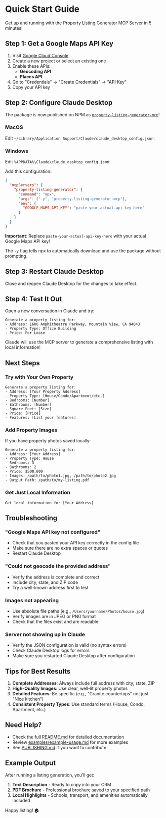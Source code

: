# Quick Start Guide

Get up and running with the Property Listing Generator MCP Server in 5 minutes!

## Step 1: Get a Google Maps API Key

1. Visit [Google Cloud Console](https://console.cloud.google.com/)
2. Create a new project or select an existing one
3. Enable these APIs:
   - **Geocoding API**
   - **Places API**
4. Go to "Credentials" → "Create Credentials" → "API Key"
5. Copy your API key

## Step 2: Configure Claude Desktop

The package is now published on NPM as [`property-listing-generator-mcp`](https://www.npmjs.com/package/property-listing-generator-mcp)!

### MacOS
Edit `~/Library/Application Support/Claude/claude_desktop_config.json`:

### Windows
Edit `%APPDATA%\Claude\claude_desktop_config.json`:

Add this configuration:

```json
{
  "mcpServers": {
    "property-listing-generator": {
      "command": "npx",
      "args": ["-y", "property-listing-generator-mcp"],
      "env": {
        "GOOGLE_MAPS_API_KEY": "paste-your-actual-api-key-here"
      }
    }
  }
}
```

**Important**: Replace `paste-your-actual-api-key-here` with your actual Google Maps API key!

The `-y` flag tells npx to automatically download and use the package without prompting.

## Step 3: Restart Claude Desktop

Close and reopen Claude Desktop for the changes to take effect.

## Step 4: Test It Out

Open a new conversation in Claude and try:

```
Generate a property listing for:
- Address: 1600 Amphitheatre Parkway, Mountain View, CA 94043
- Property Type: Office Building
- Price: For Lease
```

Claude will use the MCP server to generate a comprehensive listing with local information!

## Next Steps

### Try with Your Own Property

```
Generate a property listing for:
- Address: [Your Property Address]
- Property Type: [House/Condo/Apartment/etc.]
- Bedrooms: [Number]
- Bathrooms: [Number]
- Square Feet: [Size]
- Price: [Price]
- Features: [List your features]
```

### Add Property Images

If you have property photos saved locally:

```
Generate a property listing for:
- Address: [Your Address]
- Property Type: House
- Bedrooms: 3
- Bathrooms: 2
- Price: $500,000
- Images: /path/to/photo1.jpg, /path/to/photo2.jpg
- Output Path: /path/to/my-listing.pdf
```

### Get Just Local Information

```
Get local information for [Your Address]
```

## Troubleshooting

### "Google Maps API key not configured"

- Check that you pasted your API key correctly in the config file
- Make sure there are no extra spaces or quotes
- Restart Claude Desktop

### "Could not geocode the provided address"

- Verify the address is complete and correct
- Include city, state, and ZIP code
- Try a well-known address first to test

### Images not appearing

- Use absolute file paths (e.g., `/Users/yourname/Photos/house.jpg`)
- Verify images are in JPEG or PNG format
- Check that the files exist and are readable

### Server not showing up in Claude

- Verify the JSON configuration is valid (no syntax errors)
- Check Claude Desktop logs for errors
- Make sure you restarted Claude Desktop after configuration

## Tips for Best Results

1. **Complete Addresses**: Always include full address with city, state, ZIP
2. **High-Quality Images**: Use clear, well-lit property photos
3. **Detailed Features**: Be specific (e.g., "Granite countertops" not just "Nice kitchen")
4. **Consistent Property Types**: Use standard terms (House, Condo, Apartment, etc.)

## Need Help?

- Check the full [README.md](README.md) for detailed documentation
- Review [examples/example-usage.md](examples/example-usage.md) for more examples
- See [PUBLISHING.md](PUBLISHING.md) if you want to contribute

## Example Output

After running a listing generation, you'll get:

1. **Text Description** - Ready to copy into your CRM
2. **PDF Brochure** - Professional brochure saved to your specified path
3. **Local Highlights** - Schools, transport, and amenities automatically included

Happy listing! 🏠

